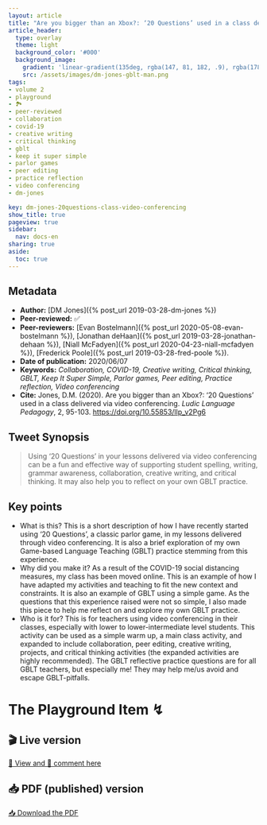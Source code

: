 ```yaml
---
layout: article
title: "Are you bigger than an Xbox?: ‘20 Questions’ used in a class delivered via video conferencing"
article_header:
  type: overlay
  theme: light
  background_color: '#000'
  background_image:
    gradient: 'linear-gradient(135deg, rgba(147, 81, 182, .9), rgba(178, 236, 145 , .9))'
    src: /assets/images/dm-jones-gblt-man.png
tags:
- volume 2
- playground
- 🏞
- peer-reviewed
- collaboration
- covid-19
- creative writing
- critical thinking
- gblt
- keep it super simple
- parlor games
- peer editing
- practice reflection
- video conferencing 
- dm-jones

key: dm-jones-20questions-class-video-conferencing
show_title: true
pageview: true
sidebar:
  nav: docs-en
sharing: true
aside:
  toc: true
---
```


<meta name="citation_title" content="Are you bigger than an Xbox?: ‘20 Questions’ used in a class delivered via video conferencing">
<meta name="citation_author" content="Jones, DM">
<meta name="citation_publication_date" content="2020/06/07">
<meta name="citation_journal_title" content="Ludic Language Pedagogy">
<meta name="citation_volume" content="2">
<meta name="citation_firstpage" content="95">
<meta name="citation_lastpage" content="103">
<meta name="citation_pdf_url" content="http://www.llpjournal.org/assets/publication-pdfs/dm-jones-20questions-class-video-conferencing.pdf">

<!--more-->

## Metadata

- **Author:** [DM Jones]({% post_url 2019-03-28-dm-jones %})
- **Peer-reviewed:** ✅
- **Peer-reviewers:** [Evan Bostelmann]({% post_url 2020-05-08-evan-bostelmann %}), [Jonathan deHaan]({% post_url 2019-03-28-jonathan-dehaan %}), [Niall McFadyen]({% post_url 2020-04-23-niall-mcfadyen %}), [Frederick Poole]({% post_url 2019-03-28-fred-poole %}).
- **Date of publication:** 2020/06/07
- **Keywords:** *Collaboration, COVID-19, Creative writing, Critical thinking, GBLT, Keep It Super Simple, Parlor games, Peer editing, Practice reflection, Video conferencing*
- **Cite:** Jones, D.M. (2020). Are you bigger than an Xbox?: ‘20 Questions’ used in a class delivered via video conferencing. *Ludic Language Pedagogy*, 2, 95-103. https://doi.org/10.55853/llp_v2Pg6


## Tweet Synopsis 

> Using ‘20 Questions’ in your lessons delivered via video conferencing can be a fun and effective way of supporting student spelling, writing, grammar awareness, collaboration, creative writing, and critical thinking. It may also help you to reflect on your own GBLT practice.


## Key points

- What is this? This is a short description of how I have recently started using ‘20 Questions’, a classic parlor game, in my lessons delivered through video conferencing. It is also a brief exploration of my own Game-based Language Teaching (GBLT) practice stemming from this experience.
- Why did you make it? As a result of the COVID-19 social distancing measures, my class has been moved online. This is an example of how I have adapted my activities and teaching to fit the new context and constraints. It is also an example of GBLT using a simple game. As the questions that this experience raised were not so simple, I also made this piece to help me reflect on and explore my own GBLT practice.
- Who is it for? This is for teachers using video conferencing in their classes, especially with lower to lower-intermediate level students. This activity can be used as a simple warm up, a main class activity, and expanded to include collaboration, peer editing, creative writing, projects, and critical thinking activities (the expanded activities are highly recommended). The GBLT reflective practice questions are for all GBLT teachers, but especially me! They may help me/us avoid and escape GBLT-pitfalls.  

# The Playground Item ↯

## 🎬 Live version

<a class="button button--success button--rounded button--lg" href="https://docs.google.com/document/d/1fHLqXDu7-Vs-BcvBne2aXjAkAiXVutc48L9WEr1ufo0/edit?usp=sharing">👀 View and 📝 comment here </a> 

## 📥 PDF (published) version

<a class="button button--action button--rounded button--lg" href="/assets/publication-pdfs/dm-jones-20questions-class-video-conferencing.pdf"><i class="fas fa-file-download"></i> 📥 Download the PDF </a>